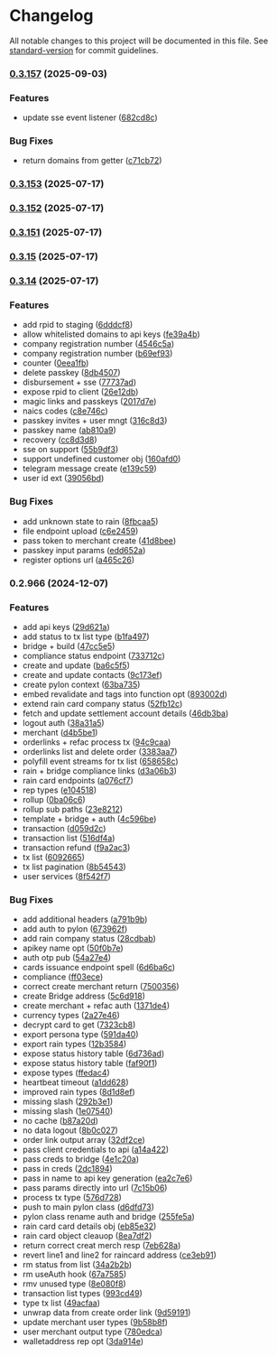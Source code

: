 # Changelog

All notable changes to this project will be documented in this file. See [standard-version](https://github.com/conventional-changelog/standard-version) for commit guidelines.

### [0.3.157](https://github.com/monetic-labs/sdk/compare/v0.3.153...v0.3.157) (2025-09-03)


### Features

* update sse event listener ([682cd8c](https://github.com/monetic-labs/sdk/commit/682cd8cb25b8efaff963ddcca04237059540b576))


### Bug Fixes

* return domains from getter ([c71cb72](https://github.com/monetic-labs/sdk/commit/c71cb729784591aaaf4903695b03473190f1f03a))

### [0.3.153](https://github.com/monetic-labs/sdk/compare/v0.3.152...v0.3.153) (2025-07-17)

### [0.3.152](https://github.com/monetic-labs/sdk/compare/v0.3.151...v0.3.152) (2025-07-17)

### [0.3.151](https://github.com/monetic-labs/sdk/compare/v0.3.15...v0.3.151) (2025-07-17)

### [0.3.15](https://github.com/monetic-labs/sdk/compare/v0.3.14...v0.3.15) (2025-07-17)

### [0.3.14](https://github.com/monetic-labs/sdk/compare/v0.2.966...v0.3.14) (2025-07-17)


### Features

* add rpid to staging ([6dddcf8](https://github.com/monetic-labs/sdk/commit/6dddcf891d99e8f7b250b5de431fca5a46e14331))
* allow whitelisted domains to api keys ([fe39a4b](https://github.com/monetic-labs/sdk/commit/fe39a4b12e68a733d56aee4b1bb483e0ac7cdd04))
* company registration number ([4546c5a](https://github.com/monetic-labs/sdk/commit/4546c5a1ecc8a58913047bd944299ad387e46d9d))
* company registration number ([b69ef93](https://github.com/monetic-labs/sdk/commit/b69ef93bef749af3a9f5b05484991d6e117cdf02))
* counter ([0eea1fb](https://github.com/monetic-labs/sdk/commit/0eea1fb77fad9bae5a1076e0a91291f764aafbae))
* delete passkey ([8db4507](https://github.com/monetic-labs/sdk/commit/8db45078aa43840de759c26f34b9ef450ed6d480))
* disbursement + sse ([77737ad](https://github.com/monetic-labs/sdk/commit/77737ad0728c76db1845a119a9fa5d29aea77376))
* expose rpid to client ([26e12db](https://github.com/monetic-labs/sdk/commit/26e12dbcac2a39708e856fa9f8fc3c39ae029827))
* magic links and passkeys ([2017d7e](https://github.com/monetic-labs/sdk/commit/2017d7eda2793610366b2f265ffc8ebbfbf33ae0))
* naics codes ([c8e746c](https://github.com/monetic-labs/sdk/commit/c8e746ce6b53756ad127162615b5550af8363a8a))
* passkey invites + user mngt ([316c8d3](https://github.com/monetic-labs/sdk/commit/316c8d3e6ac1402ae27dcc9644728e1905db9f1b))
* passkey name ([ab810a9](https://github.com/monetic-labs/sdk/commit/ab810a9bc786ef570f5ee6f7977c94196bbcfb61))
* recovery ([cc8d3d8](https://github.com/monetic-labs/sdk/commit/cc8d3d84ed0b52fe367295c97f41da0c527c1390))
* sse on support ([55b9df3](https://github.com/monetic-labs/sdk/commit/55b9df3a9efd525d06c46954bf9a40cd28236415))
* support undefined customer obj ([160afd0](https://github.com/monetic-labs/sdk/commit/160afd0f23509f7a94e367407e673c62cefd5e87))
* telegram message create ([e139c59](https://github.com/monetic-labs/sdk/commit/e139c59caa59d9adc55f484a9595d2cc801aec57))
* user id ext ([39056bd](https://github.com/monetic-labs/sdk/commit/39056bdc48133fc87c74a201f3dad166ce004ba0))


### Bug Fixes

* add unknown state to rain ([8fbcaa5](https://github.com/monetic-labs/sdk/commit/8fbcaa5d3f3ca8fc31b495fb37922fc30dad096a))
* file endpoint upload ([c6e2459](https://github.com/monetic-labs/sdk/commit/c6e24593b946c08d39578ffa745b7ee9f0ba6b67))
* pass token to merchant create ([41d8bee](https://github.com/monetic-labs/sdk/commit/41d8beee3029b9485e923746830b8eb0186693f7))
* passkey input params ([edd652a](https://github.com/monetic-labs/sdk/commit/edd652ab8c3e70e25381e17e2d6423ce95d922ff))
* register options url ([a465c26](https://github.com/monetic-labs/sdk/commit/a465c262bae6fa88f215d79c5f41f2c43c286be0))

### 0.2.966 (2024-12-07)


### Features

* add api keys ([29d621a](https://github.com/backpack-fux/pylon-sdk/commit/29d621a514120fbd41237829a3ab045e081cc72c))
* add status to tx list type ([b1fa497](https://github.com/backpack-fux/pylon-sdk/commit/b1fa497a7189f6429a01baee33e122563c3dc297))
* bridge + build ([47cc5e5](https://github.com/backpack-fux/pylon-sdk/commit/47cc5e5b7f15ad95fb3ac497ced4ce925ea8c378))
* compliance status endpoint ([733712c](https://github.com/backpack-fux/pylon-sdk/commit/733712caddf38668a7ca20ca2650aff698e8d9f0))
* create and update ([ba6c5f5](https://github.com/backpack-fux/pylon-sdk/commit/ba6c5f53fb74ea4d3227d4a4124ba3ce5857db3c))
* create and update contacts ([9c173ef](https://github.com/backpack-fux/pylon-sdk/commit/9c173ef134283fa2ee0873b8d5949795f0d97589))
* create pylon context ([63ba735](https://github.com/backpack-fux/pylon-sdk/commit/63ba735e3e3ed185269ea6cc218a76c2091b1dab))
* embed revalidate and tags into function opt ([893002d](https://github.com/backpack-fux/pylon-sdk/commit/893002d21ef48d005cffe2fc86030328ea6b4017))
* extend rain card company status ([52fb12c](https://github.com/backpack-fux/pylon-sdk/commit/52fb12ca336daff596f91f67eb99e39e5876574d))
* fetch and update settlement account details ([46db3ba](https://github.com/backpack-fux/pylon-sdk/commit/46db3baa5b8f0e2f7bf7b3fb1dda59278b3fa0da))
* logout auth ([38a31a5](https://github.com/backpack-fux/pylon-sdk/commit/38a31a509a5375d93638aa1ebf91607c3a67196d))
* merchant ([d4b5be1](https://github.com/backpack-fux/pylon-sdk/commit/d4b5be16ba5262a2edf6d7e37c2457315d6b7034))
* orderlinks + refac process tx ([94c9caa](https://github.com/backpack-fux/pylon-sdk/commit/94c9caae793b761ac642b3b7c84182a7b6b4472c))
* orderlinks list and delete order ([3383aa7](https://github.com/backpack-fux/pylon-sdk/commit/3383aa78578d5ecbf6e6e19776d6388136eb8bb8))
* polyfill event streams for tx list ([658658c](https://github.com/backpack-fux/pylon-sdk/commit/658658c86f24ed83e67390ce7db995637d2942e6))
* rain + bridge compliance links ([d3a06b3](https://github.com/backpack-fux/pylon-sdk/commit/d3a06b32b692809624d1a8b1a86d236d00d20daf))
* rain card endpoints ([a076cf7](https://github.com/backpack-fux/pylon-sdk/commit/a076cf77e5805342d5e30677c4501ee23d236573))
* rep types ([e104518](https://github.com/backpack-fux/pylon-sdk/commit/e1045186da1a0c3e86cd0f257e3d270fcbe4a033))
* rollup ([0ba06c6](https://github.com/backpack-fux/pylon-sdk/commit/0ba06c69899fafbbb291dcfa52fb4cafbe19c58d))
* rollup sub paths ([23e8212](https://github.com/backpack-fux/pylon-sdk/commit/23e8212ef42181e3948efe4cf9f06b675556cdc7))
* template + bridge + auth ([4c596be](https://github.com/backpack-fux/pylon-sdk/commit/4c596becdb23d3da98c78a803cd897ecdc4a8ba1))
* transaction ([d059d2c](https://github.com/backpack-fux/pylon-sdk/commit/d059d2c305af1298e37a7c3152df9c1223cf3bd9))
* transaction list ([516df4a](https://github.com/backpack-fux/pylon-sdk/commit/516df4ae3ee9e8142af07ad9e3c31c9f9c95d61c))
* transaction refund ([f9a2ac3](https://github.com/backpack-fux/pylon-sdk/commit/f9a2ac39f60ee2f23395f018be6877e70148f90b))
* tx list ([6092665](https://github.com/backpack-fux/pylon-sdk/commit/6092665c04f650fe2a18a1e6605cac625f7e8652))
* tx list pagination ([8b54543](https://github.com/backpack-fux/pylon-sdk/commit/8b545430d9101afcd4c31d578dcc39856e3a3781))
* user services ([8f542f7](https://github.com/backpack-fux/pylon-sdk/commit/8f542f7ac9467a96d820b8497dd4fa3dd8ac1e1c))


### Bug Fixes

* add additional headers ([a791b9b](https://github.com/backpack-fux/pylon-sdk/commit/a791b9bf4eaa98cacf82fee368527d00c52931ff))
* add auth to pylon ([673962f](https://github.com/backpack-fux/pylon-sdk/commit/673962f97851fe17a0644bce4c9d9ac68ab2383d))
* add rain company status ([28cdbab](https://github.com/backpack-fux/pylon-sdk/commit/28cdbab79b56ac327933886f542e1c0321c313a9))
* apikey name opt ([50f0b7e](https://github.com/backpack-fux/pylon-sdk/commit/50f0b7ead65dd8f62fca44f6ddc0031a4c3df434))
* auth otp pub ([54a27e4](https://github.com/backpack-fux/pylon-sdk/commit/54a27e4eb2028d8d830e920fa03dbcb17dd5f16c))
* cards issuance endpoint spell ([6d6ba6c](https://github.com/backpack-fux/pylon-sdk/commit/6d6ba6c63d275750e1e50d810becaa6c76efef22))
* compliance ([ff03ece](https://github.com/backpack-fux/pylon-sdk/commit/ff03ececa20f8cee0d6073440f400fad1187a0ac))
* correct create merchant return ([7500356](https://github.com/backpack-fux/pylon-sdk/commit/75003565f55a741e77b9ad1f76aa2de2acf7c35e))
* create Bridge address ([5c6d918](https://github.com/backpack-fux/pylon-sdk/commit/5c6d9180c406d6da13d176b64fa99e1486454fdd))
* create merchant + refac auth ([1371de4](https://github.com/backpack-fux/pylon-sdk/commit/1371de41b9645b2b22fffdba5e921efd9afe1984))
* currency types ([2a27e46](https://github.com/backpack-fux/pylon-sdk/commit/2a27e4635b0eeef7ee258faa1eef23626a18a011))
* decrypt card to get ([7323cb8](https://github.com/backpack-fux/pylon-sdk/commit/7323cb84004944f41a9d7f9757a6be02a64445a5))
* export persona type ([591da40](https://github.com/backpack-fux/pylon-sdk/commit/591da400722f0ced60ae3d7cfb1193511c6ea360))
* export rain types ([12b3584](https://github.com/backpack-fux/pylon-sdk/commit/12b3584f1c4398e4eff96f48784193393c3346a0))
* expose status history table ([6d736ad](https://github.com/backpack-fux/pylon-sdk/commit/6d736ada7151f381ebb86916a2141c1d90458aca))
* expose status history table ([faf90f1](https://github.com/backpack-fux/pylon-sdk/commit/faf90f173c43c34ae1e1e5df7d23fe3b49a5925e))
* expose types ([ffedac4](https://github.com/backpack-fux/pylon-sdk/commit/ffedac41edf1d48d65513c06cfcc3b5f525247b2))
* heartbeat timeout ([a1dd628](https://github.com/backpack-fux/pylon-sdk/commit/a1dd628210ff305b7b336462c23c76c8097a99cb))
* improved rain types ([8d1d8ef](https://github.com/backpack-fux/pylon-sdk/commit/8d1d8ef2bd3ddbde3e1d9fb2aed9cd8417646d0a))
* missing slash ([292b3e1](https://github.com/backpack-fux/pylon-sdk/commit/292b3e1774d27fada17878a15c1a6f974b47d416))
* missing slash ([1e07540](https://github.com/backpack-fux/pylon-sdk/commit/1e07540689accf87fb8cbee0681cada431698892))
* no cache ([b87a20d](https://github.com/backpack-fux/pylon-sdk/commit/b87a20daf90b9339102bb9b42841b94531c0160a))
* no data logout ([8b0c027](https://github.com/backpack-fux/pylon-sdk/commit/8b0c02720c94a9f1c8baaa58a5b683fadccccf8e))
* order link output array ([32df2ce](https://github.com/backpack-fux/pylon-sdk/commit/32df2ced5e156455e438da3bc6d9c5d8e1f56673))
* pass client credentials to api ([a14a422](https://github.com/backpack-fux/pylon-sdk/commit/a14a422f24b7ffead37bac74574845e628354332))
* pass creds to bridge ([4e1c20a](https://github.com/backpack-fux/pylon-sdk/commit/4e1c20aa97ad7d2c159b09cc0eee231586a17ef3))
* pass in creds ([2dc1894](https://github.com/backpack-fux/pylon-sdk/commit/2dc1894065936d88c7e6a5ea59858d154dfd488f))
* pass in name to api key generation ([ea2c7e6](https://github.com/backpack-fux/pylon-sdk/commit/ea2c7e63233e5494461865a46841f9b32728f064))
* pass params directly into url ([7c15b06](https://github.com/backpack-fux/pylon-sdk/commit/7c15b06cd358424d99aa7213826b24e76fa6c6cc))
* process tx type ([576d728](https://github.com/backpack-fux/pylon-sdk/commit/576d728c127062c7217487314772365709088f76))
* push to main pylon class ([d6dfd73](https://github.com/backpack-fux/pylon-sdk/commit/d6dfd73e66bb438d186dec9b6981c42109784c46))
* pylon class rename auth and bridge ([255fe5a](https://github.com/backpack-fux/pylon-sdk/commit/255fe5a444a736ef5d8427d49fc447d516b6bcad))
* rain card card details obj ([eb85e32](https://github.com/backpack-fux/pylon-sdk/commit/eb85e32e6d19eea671e52e9417bc30de3d1b8099))
* rain card object cleauop ([8ea7df2](https://github.com/backpack-fux/pylon-sdk/commit/8ea7df2edff20eb7e53e8fc55a482f8a0695ba68))
* return correct creat merch resp ([7eb628a](https://github.com/backpack-fux/pylon-sdk/commit/7eb628aa72d6628f2468893f45dfb371e7584dd5))
* revert line1 and line2 for raincard address ([ce3eb91](https://github.com/backpack-fux/pylon-sdk/commit/ce3eb91556261c4da58a482f5bebf712f6ab4c7f))
* rm status from list ([34a2b2b](https://github.com/backpack-fux/pylon-sdk/commit/34a2b2b6560ebedb9d88c43cea10c7e8409639c1))
* rm useAuth hook ([67a7585](https://github.com/backpack-fux/pylon-sdk/commit/67a7585bf92a4757cffebc209a026a260108500e))
* rmv unused type ([8e080f8](https://github.com/backpack-fux/pylon-sdk/commit/8e080f8b8d64b2573d509f0c20b1d12f524f69e9))
* transaction list types ([993cd49](https://github.com/backpack-fux/pylon-sdk/commit/993cd49114a65b59a65e8fe51b8facd5382d2ba1))
* type tx list ([49acfaa](https://github.com/backpack-fux/pylon-sdk/commit/49acfaa63f7538fc080a638cba494bcab4c31098))
* unwrap data from create order link ([9d59191](https://github.com/backpack-fux/pylon-sdk/commit/9d591918a509e695f6d29033a5397bf028b17589))
* update merchant user types ([9b58b8f](https://github.com/backpack-fux/pylon-sdk/commit/9b58b8fe59630d2892dd7856af824cf0831a67bf))
* user merchant output type ([780edca](https://github.com/backpack-fux/pylon-sdk/commit/780edcaaa9494878f3243650570cb3b49eb2058d))
* walletaddress rep opt ([3da914e](https://github.com/backpack-fux/pylon-sdk/commit/3da914e02caf04fa593c56bc2e1841b6e180203a))
